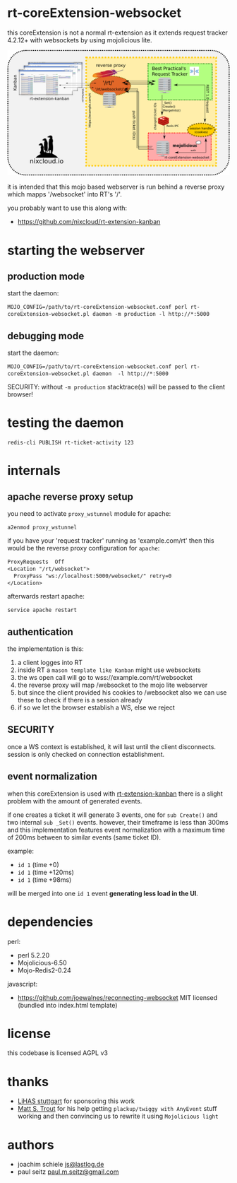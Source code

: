 # rt-coreExtension-websocket

this coreExtension is not a normal rt-extension as it extends request tracker 4.2.12+ with websockets by using mojolicious lite.

![A screenshot featuring the Kanban view with WebSocket status](https://raw.githubusercontent.com/nixcloud/rt-coreExtension-websocket/master/internals-and-setup.png)

it is intended that this mojo based webserver is run behind a reverse proxy which mapps '/websocket' into RT's '/'. 

you probably want to use this along with:

* <https://github.com/nixcloud/rt-extension-kanban>

# starting the webserver
## production mode

start the daemon:

    MOJO_CONFIG=/path/to/rt-coreExtension-websocket.conf perl rt-coreExtension-websocket.pl daemon -m production -l http://*:5000
  
## debugging mode

start the daemon:

    MOJO_CONFIG=/path/to/rt-coreExtension-websocket.conf perl rt-coreExtension-websocket.pl daemon  -l http://*:5000
  
SECURITY: without `-m production`  stacktrace(s) will be passed to the client browser!

# testing the daemon

    redis-cli PUBLISH rt-ticket-activity 123


# internals

## apache reverse proxy setup

you need to activate `proxy_wstunnel` module for apache:

    a2enmod proxy_wstunnel

if you have your 'request tracker' running as 'example.com/rt' then this would be the reverse proxy configuration for `apache`:

    ProxyRequests  Off
    <Location "/rt/websocket">
      ProxyPass "ws://localhost:5000/websocket/" retry=0
    </Location>

afterwards restart apache:

    service apache restart

## authentication 

the implementation is this:

1. a client logges into RT
2. inside RT a `mason template like Kanban` might use websockets
3. the ws open call will go to wss://example.com/rt/websocket
4. the reverse proxy will map /websocket to the mojo lite webserver
5. but since the client provided his cookies to /websocket also we can use these to check if there is a session already
6. if so we let the browser establish a WS, else we reject 

## SECURITY
once a WS context is established, it will last until the client disconnects. session is only checked on connection establishment.

## event normalization
when this coreExtension is used with [rt-extension-kanban](https://github.com/nixcloud/rt-extension-kanban) there is a slight problem with the amount of generated events.

if one creates a ticket it will generate 3 events, one for `sub Create()` and two internal `sub _Set()` events. however, their timeframe is less than 300ms and this implementation features event normalization with a maximum time of 200ms between to similar events (same ticket ID).

example:

* `id 1`  (time +0)
* `id 1`  (time +120ms)
* `id 1`  (time +98ms)

will be merged into one `id 1` event **generating less load in the UI**.

# dependencies

perl: 

* perl 5.2.20
* Mojolicious-6.50
* Mojo-Redis2-0.24
 
javascript:

* https://github.com/joewalnes/reconnecting-websocket MIT licensed (bundled into index.html template)

# license

this codebase is licensed AGPL v3

# thanks

* [LiHAS stuttgart](http://www.lihas.de/) for sponsoring this work
* [Matt S. Trout](http://shadow.cat/blog/matt-s-trout/) for his help getting `plackup/twiggy with AnyEvent` stuff working and then convincing us to rewrite it using `Mojolicious light`

# authors

* joachim schiele <js@lastlog.de>
* paul seitz <paul.m.seitz@gmail.com>
